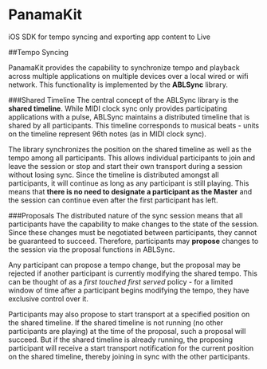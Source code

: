 PanamaKit
=========

iOS SDK for tempo syncing and exporting app content to Live

##Tempo Syncing

PanamaKit provides the capability to synchronize tempo and playback across multiple applications on multiple devices over a local wired or wifi network. This functionality is implemented by the **ABLSync** library.

###Shared Timeline
The central concept of the ABLSync library is the **shared timeline**. While MIDI clock sync only provides participating applications with a pulse, ABLSync maintains a distributed timeline that is shared by all participants. This timeline corresponds to musical beats - units on the timeline represent 96th notes (as in MIDI clock sync).

The library synchronizes the position on the shared timeline as well as the tempo among all participants. This allows individual participants to join and leave the session or stop and start their own transport during a session without losing sync. Since the timeline is distributed amongst all participants, it will continue as long as any participant is still playing. This means that **there is no need to designate a participant as the Master** and the session can continue even after the first participant has left.

###Proposals
The distributed nature of the sync session means that all participants have the capability to make changes to the state of the session. Since these changes must be negotiated between participants, they cannot be guaranteed to succeed. Therefore, participants may **propose** changes to the session via the proposal functions in ABLSync.

Any participant can propose a tempo change, but the proposal may be rejected if another participant is currently modifying the shared tempo. This can be thought of as a *first touched first served* policy - for a limited window of time after a participant begins modifying the tempo, they have exclusive control over it.

Participants may also propose to start transport at a specified position on the shared timeline. If the shared timeline is not running (no other participants are playing) at the time of the proposal, such a proposal will succeed. But if the shared timeline is already running, the proposing participant will receive a start transport notification for the current position on the shared timeline, thereby joining in sync with the other participants.
